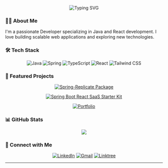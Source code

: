<div align="center">
  <img src="https://readme-typing-svg.herokuapp.com?font=Fira+Code&weight=500&size=40&pause=1000&color=70A4FC&center=true&vCenter=true&width=600&lines=Hello+👋,+I'm+Nils;Junior+Developer" alt="Typing SVG" />
</div>

### 👨‍💻 About Me

I'm a passionate  Developer specializing in Java and React development. I love building scalable web applications and exploring new technologies.



### 🛠️ Tech Stack

<div align="center">
  
  ![Java](https://img.shields.io/badge/Java-ED8B00?style=for-the-badge&logo=openjdk&logoColor=white)
  ![Spring](https://img.shields.io/badge/Spring-6DB33F?style=for-the-badge&logo=spring&logoColor=white)
  ![TypeScript](https://img.shields.io/badge/TypeScript-007ACC?style=for-the-badge&logo=typescript&logoColor=white)
  ![React](https://img.shields.io/badge/React-20232A?style=for-the-badge&logo=react&logoColor=61DAFB)
  ![Tailwind CSS](https://img.shields.io/badge/Tailwind_CSS-38B2AC?style=for-the-badge&logo=tailwind-css&logoColor=white)
  
</div>

### 🌟 Featured Projects

<div align="center">
  
[![Spring-Replicate Package](https://github-readme-stats.vercel.app/api/pin/?username=nilsw13&repo=Spring-Replicate&theme=cobalt&description=Spring%20Boot%20client%20for%20the%20Replicate%20AI%20platform)](https://github.com/nilsw13/Spring-Replicate)

[![Spring Boot React SaaS Starter Kit](https://github-readme-stats.vercel.app/api/pin/?username=nilsw13&repo=spring-react&theme=cobalt&description=Enterprise-grade%20multi-tenant%20SaaS%20starter%20kit%20with%20Spring%20Boot%20backend%20and%20React%20frontend.%20OAuth2%20auth%2C%20tenant%20isolation%2C%20ready-to-scale)](https://github.com/nilsw13/spring-react)

[![Portfolio](https://github-readme-stats.vercel.app/api/pin/?username=nilsw13&repo=frontend_portefolio&theme=cobalt&description=Personal%20portfolio%20website%20built%20with%20TypeScript)](https://github.com/nilsw13/frontend_portefolio)



</div>

### 📊 GitHub Stats

<div align="center">
  <img src="https://github-readme-streak-stats.herokuapp.com/?user=nilsw13&theme=cobalt" />
</div>

### 🤝 Connect with Me

<div align="center">
  
[![LinkedIn](https://img.shields.io/badge/LinkedIn-0077B5?style=for-the-badge&logo=linkedin&logoColor=white)](https://www.linkedin.com/in/nils-wenting-332348281?lipi=urn%3Ali%3Apage%3Ad_flagship3_profile_view_base_contact_details%3BuGVQwmdJQeiO8EbE57b1Dw%3D%3D)
[![Gmail](https://img.shields.io/badge/Gmail-D14836?style=for-the-badge&logo=gmail&logoColor=white)](mailto:nilswentingpro@gmail.com)
[![Linktree](https://img.shields.io/badge/Linktree-000000?style=for-the-badge&logo=About.me&logoColor=white)](https://linktr.ee/nilswenting)


</div>

---

<div align="center">
  <img src="https://komarev.com/ghpvc/?username=nilsw13&style=flat-square&color=blue" alt=""/>
</div>
